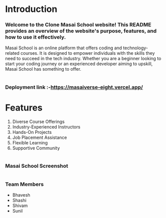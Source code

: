 # Introduction
### Welcome to the  Clone Masai School website! This README provides an overview of the website's purpose, features, and how to use it effectively.

Masai School is an online platform that offers coding and technology-related courses. It is designed to empower individuals with the skills they need to succeed in the tech industry. Whether you are a beginner looking to start your coding journey or an experienced developer aiming to upskill, Masai School has something to offer.
#
### Deployment link :-https://masaiverse-eight.vercel.app/
#


# Features
1. Diverse Course Offerings
2. Industry-Experienced Instructors
3. Hands-On Projects
4. Job Placement Assistance
5. Flexible Learning
6. Supportive Community
#
### Masai School Screenshot
#

### Team Members
* Bhavesh
* Shashi
* Shivam
* Sunil


